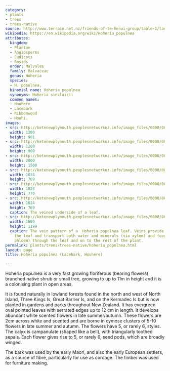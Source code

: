 ```yaml
---
category:
- plants
- trees
- trees-native
source: http://www.terrain.net.nz/friends-of-te-henui-group/table-1/lacebark.html
wikipedia: https://en.wikipedia.org/wiki/Hoheria_populnea
attributes:
  kingdom:
  - Plantae
  - Angiosperms
  - Eudicots
  - Rosids
  order: Malvales
  family: Malvaceae
  genus: Hoheria
  species:
  - H. populnea,
  binomial name: Hoheria populnea
  synonyms: Hoheria sinclairii
  common names:
  - Houhere
  - Lacebark
  - Ribbonwood
  - Houhi.
images:
- src: http://ketenewplymouth.peoplesnetworknz.info/image_files/0000/0005/4789/Hoheria_populnea__Lacebark.JPG
  width: 1200
  height: 901
- src: http://ketenewplymouth.peoplesnetworknz.info/image_files/0000/0002/7489/Hoheria_popullnea__Lacebark__Ribbonwood.JPG
  width: 1200
  height: 900
- src: http://ketenewplymouth.peoplesnetworknz.info/image_files/0000/0011/5198/1-Hoheria_populnea.JPG
  width: 2000
  height: 1500
- src: http://ketenewplymouth.peoplesnetworknz.info/image_files/0000/0002/7494/Hoheria_popullnea__Lacebark__Ribbonwood-001.JPG
  width: 1024
  height: 769
- src: http://ketenewplymouth.peoplesnetworknz.info/image_files/0000/0002/7499/Hoheria_popullnea__Lacebark__Ribbonwood-002.JPG
  width: 1024
  height: 770
- src: http://ketenewplymouth.peoplesnetworknz.info/image_files/0000/0002/7504/Hoheria_popullnea__Lacebark__Ribbonwood-003.JPG
  width: 1024
  height: 769
  caption: The veined underside of a leaf.
- src: http://ketenewplymouth.peoplesnetworknz.info/image_files/0000/0011/5193/1-Hoheria_populnea_-001.JPG
  width: 1600
  height: 1199
  caption: The vein pattern of a  Hoheria populnea leaf. Veins provide support for
    the leaf and transport both water and minerals (via xylem) and food energy (via
    phloem) through the leaf and on to the rest of the plant.
permalink: plants/trees/trees-native/hoheria_populnea.html
layout: page
title: Hoheria populnea (Lacebark, Houhere)

---
```

Hoheria populnea is a very fast growing floriferous (bearing flowers) branched native shrub or small tree, growing to up to 11m in height and it is a colonising plant in open areas.

It is found naturally in lowland forests found in the north and west of North Island, Three Kings Is, Great Barrier Is, and on the Kermadec Is but is now planted in gardens and parks throughout New Zealand.
It has evergreen oval pointed leaves with serrated edges up to 12 cm in length.
It develops abundant white scented flowers in late summer/autumn.
These flowers are 2cm across white and scented and are borne in cymose clusters of 5-10 flowers in late summer and autumn. The flowers have 5, or rarely 6, styles. The calyx is campanulate (shaped like a bell), with triangularly toothed sepals. Each flower gives rise to 5, or rarely 6, seed pods, which are broadly winged.</p> <p class="MsoNormal">The bark was used by the early Maori, and also the early European settlers, as a source of fibre, particularly for use as cordage. The timber was used for furniture making.
